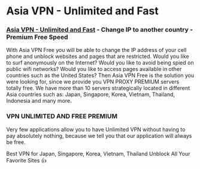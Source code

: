 # Asia VPN - Unlimited and Fast

### [Asia VPN - Unlimited and Fast](https://play.google.com/store/apps/details?id=asia.buzz.freevpn) - Change IP to another country - Premium Free Speed

With Asia VPN Free you will be able to change the IP address of your cell phone and unblock websites and pages that are restricted.
Would you like to surf anonymously on the Internet? Would you like to avoid being spied on public wifi networks? Would you like to access pages available in other countries such as the United States?
Then Asia VPN Free is the solution you were looking for, since we provide you VPN PROXY PREMIUM servers totally free.
We have more than 10 servers strategically located in different Asia countries such as: Japan, Singapore, Korea, Vietnam, Thailand, Indonesia and many more.

### VPN UNLIMITED AND FREE PREMIUM

Very few applications allow you to have Unlimited VPN without having to pay absolutely nothing, because we tell you that our application will always be free.

Best VPN for Japan, Singapore, Korea, Vietnam, Thailand
Unblock All Your Favorite Sites 👍
